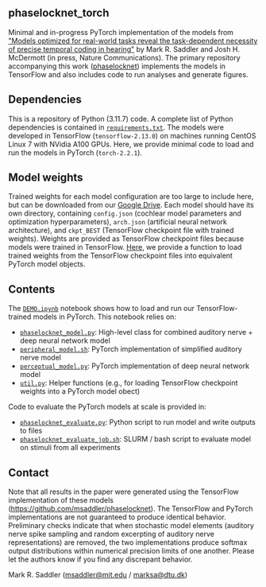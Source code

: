 ## phaselocknet_torch

Minimal and in-progress PyTorch implementation of the models from ["Models optimized for real-world tasks reveal the task-dependent necessity of precise temporal coding in hearing"](https://doi.org/10.1101/2024.04.21.590435) by Mark R. Saddler and Josh H. McDermott (in press, Nature Communications). The primary repository accompanying this work ([phaselocknet](https://github.com/msaddler/phaselocknet)) implements the models in TensorFlow and also includes code to run analyses and generate figures.

## Dependencies

This is a repository of Python (3.11.7) code. A complete list of Python dependencies is contained in [`requirements.txt`](requirements.txt). The models were developed in TensorFlow (`tensorflow-2.13.0`) on machines running CentOS Linux 7 with NVidia A100 GPUs. Here, we provide minimal code to load and run the models in PyTorch (`torch-2.2.1`).

## Model weights

Trained weights for each model configuration are too large to include here, but can be downloaded from our [Google Drive](https://drive.google.com/drive/folders/1YgC7x6Ot84XZInlSyHK-9NQ0jhhGUS2z?usp=share_link). Each model should have its own directory, containing `config.json` (cochlear model parameters and optimization hyperparameters), `arch.json` (artificial neural network architecture), and `ckpt_BEST` (TensorFlow checkpoint file with trained weights). Weights are provided as TensorFlow checkpoint files because models were trained in TensorFlow. [Here](util.py), we provide a function to load trained weights from the TensorFlow checkpoint files into equivalent PyTorch model objects.

## Contents

The [`DEMO.ipynb`](DEMO.ipynb) notebook shows how to load and run our TensorFlow-trained models in PyTorch. This notebook relies on:
- [`phaselocknet_model.py`](phaselocknet_model.py): High-level class for combined auditory nerve + deep neural network model
- [`peripheral_model.sh`](peripheral_model.py): PyTorch implementation of simplified auditory nerve model
- [`perceptual_model.py`](perceptual_model.py): PyTorch implementation of deep neural network model
- [`util.py`](util.py): Helper functions (e.g., for loading TensorFlow checkpoint weights into a PyTorch model obect)

Code to evaluate the PyTorch models at scale is provided in:
- [`phaselocknet_evaluate.py`](phaselocknet_evaluate.py): Python script to run model and write outputs to files
- [`phaselocknet_evaluate_job.sh`](phaselocknet_evaluate_job.sh): SLURM / bash script to evaluate model on stimuli from all experiments

## Contact

Note that all results in the paper were generated using the TensorFlow implementation of these models (https://github.com/msaddler/phaselocknet). The TensorFlow and PyTorch implementations are not guaranteed to produce identical behavior. Preliminary checks indicate that when stochastic model elements (auditory nerve spike sampling and random excerpting of auditory nerve representations) are removed, the two implementations produce softmax output distributions within numerical precision limits of one another. Please let the authors know if you find any discrepant behavior.

Mark R. Saddler (msaddler@mit.edu / marksa@dtu.dk)

